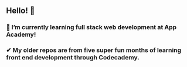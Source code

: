 ## Hello! 👋
### 🌱 I’m currently learning full stack web development at App Academy!
### ✔ My older repos are from five super fun months of learning front end development through Codecademy. 
